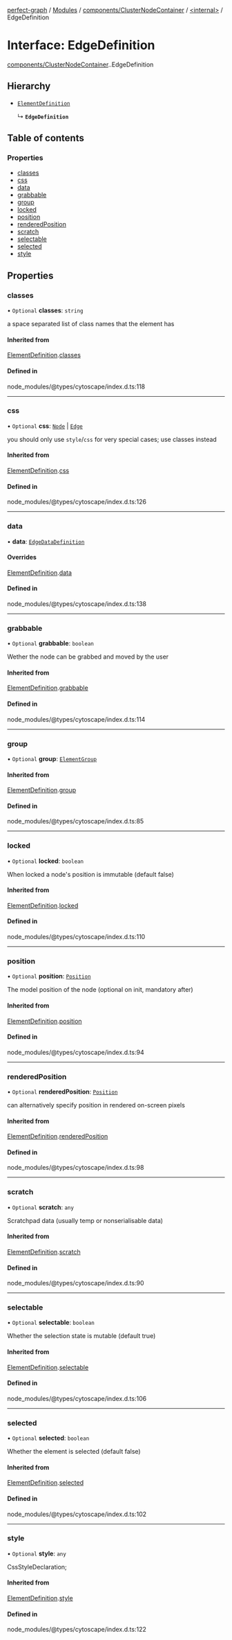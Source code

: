 [perfect-graph](../README.md) / [Modules](../modules.md) / [components/ClusterNodeContainer](../modules/components_ClusterNodeContainer.md) / [<internal\>](../modules/components_ClusterNodeContainer._internal_.md) / EdgeDefinition

# Interface: EdgeDefinition

[components/ClusterNodeContainer](../modules/components_ClusterNodeContainer.md).[<internal>](../modules/components_ClusterNodeContainer._internal_.md).EdgeDefinition

## Hierarchy

- [`ElementDefinition`](components_ClusterNodeContainer._internal_.ElementDefinition.md)

  ↳ **`EdgeDefinition`**

## Table of contents

### Properties

- [classes](components_ClusterNodeContainer._internal_.EdgeDefinition.md#classes)
- [css](components_ClusterNodeContainer._internal_.EdgeDefinition.md#css)
- [data](components_ClusterNodeContainer._internal_.EdgeDefinition.md#data)
- [grabbable](components_ClusterNodeContainer._internal_.EdgeDefinition.md#grabbable)
- [group](components_ClusterNodeContainer._internal_.EdgeDefinition.md#group)
- [locked](components_ClusterNodeContainer._internal_.EdgeDefinition.md#locked)
- [position](components_ClusterNodeContainer._internal_.EdgeDefinition.md#position)
- [renderedPosition](components_ClusterNodeContainer._internal_.EdgeDefinition.md#renderedposition)
- [scratch](components_ClusterNodeContainer._internal_.EdgeDefinition.md#scratch)
- [selectable](components_ClusterNodeContainer._internal_.EdgeDefinition.md#selectable)
- [selected](components_ClusterNodeContainer._internal_.EdgeDefinition.md#selected)
- [style](components_ClusterNodeContainer._internal_.EdgeDefinition.md#style)

## Properties

### classes

• `Optional` **classes**: `string`

a space separated list of class names that the element has

#### Inherited from

[ElementDefinition](components_ClusterNodeContainer._internal_.ElementDefinition.md).[classes](components_ClusterNodeContainer._internal_.ElementDefinition.md#classes)

#### Defined in

node_modules/@types/cytoscape/index.d.ts:118

___

### css

• `Optional` **css**: [`Node`](components_ClusterNodeContainer._internal_.Node.md) \| [`Edge`](components_ClusterNodeContainer._internal_.Edge.md)

you should only use `style`/`css` for very special cases; use classes instead

#### Inherited from

[ElementDefinition](components_ClusterNodeContainer._internal_.ElementDefinition.md).[css](components_ClusterNodeContainer._internal_.ElementDefinition.md#css)

#### Defined in

node_modules/@types/cytoscape/index.d.ts:126

___

### data

• **data**: [`EdgeDataDefinition`](components_ClusterNodeContainer._internal_.EdgeDataDefinition.md)

#### Overrides

[ElementDefinition](components_ClusterNodeContainer._internal_.ElementDefinition.md).[data](components_ClusterNodeContainer._internal_.ElementDefinition.md#data)

#### Defined in

node_modules/@types/cytoscape/index.d.ts:138

___

### grabbable

• `Optional` **grabbable**: `boolean`

Wether the node can be grabbed and moved by the user

#### Inherited from

[ElementDefinition](components_ClusterNodeContainer._internal_.ElementDefinition.md).[grabbable](components_ClusterNodeContainer._internal_.ElementDefinition.md#grabbable)

#### Defined in

node_modules/@types/cytoscape/index.d.ts:114

___

### group

• `Optional` **group**: [`ElementGroup`](../modules/components_ClusterNodeContainer._internal_.md#elementgroup)

#### Inherited from

[ElementDefinition](components_ClusterNodeContainer._internal_.ElementDefinition.md).[group](components_ClusterNodeContainer._internal_.ElementDefinition.md#group)

#### Defined in

node_modules/@types/cytoscape/index.d.ts:85

___

### locked

• `Optional` **locked**: `boolean`

When locked a node's position is immutable (default false)

#### Inherited from

[ElementDefinition](components_ClusterNodeContainer._internal_.ElementDefinition.md).[locked](components_ClusterNodeContainer._internal_.ElementDefinition.md#locked)

#### Defined in

node_modules/@types/cytoscape/index.d.ts:110

___

### position

• `Optional` **position**: [`Position`](components_ClusterNodeContainer._internal_.Position.md)

The model position of the node (optional on init, mandatory after)

#### Inherited from

[ElementDefinition](components_ClusterNodeContainer._internal_.ElementDefinition.md).[position](components_ClusterNodeContainer._internal_.ElementDefinition.md#position)

#### Defined in

node_modules/@types/cytoscape/index.d.ts:94

___

### renderedPosition

• `Optional` **renderedPosition**: [`Position`](components_ClusterNodeContainer._internal_.Position.md)

can alternatively specify position in rendered on-screen pixels

#### Inherited from

[ElementDefinition](components_ClusterNodeContainer._internal_.ElementDefinition.md).[renderedPosition](components_ClusterNodeContainer._internal_.ElementDefinition.md#renderedposition)

#### Defined in

node_modules/@types/cytoscape/index.d.ts:98

___

### scratch

• `Optional` **scratch**: `any`

Scratchpad data (usually temp or nonserialisable data)

#### Inherited from

[ElementDefinition](components_ClusterNodeContainer._internal_.ElementDefinition.md).[scratch](components_ClusterNodeContainer._internal_.ElementDefinition.md#scratch)

#### Defined in

node_modules/@types/cytoscape/index.d.ts:90

___

### selectable

• `Optional` **selectable**: `boolean`

Whether the selection state is mutable (default true)

#### Inherited from

[ElementDefinition](components_ClusterNodeContainer._internal_.ElementDefinition.md).[selectable](components_ClusterNodeContainer._internal_.ElementDefinition.md#selectable)

#### Defined in

node_modules/@types/cytoscape/index.d.ts:106

___

### selected

• `Optional` **selected**: `boolean`

Whether the element is selected (default false)

#### Inherited from

[ElementDefinition](components_ClusterNodeContainer._internal_.ElementDefinition.md).[selected](components_ClusterNodeContainer._internal_.ElementDefinition.md#selected)

#### Defined in

node_modules/@types/cytoscape/index.d.ts:102

___

### style

• `Optional` **style**: `any`

 CssStyleDeclaration;

#### Inherited from

[ElementDefinition](components_ClusterNodeContainer._internal_.ElementDefinition.md).[style](components_ClusterNodeContainer._internal_.ElementDefinition.md#style)

#### Defined in

node_modules/@types/cytoscape/index.d.ts:122
